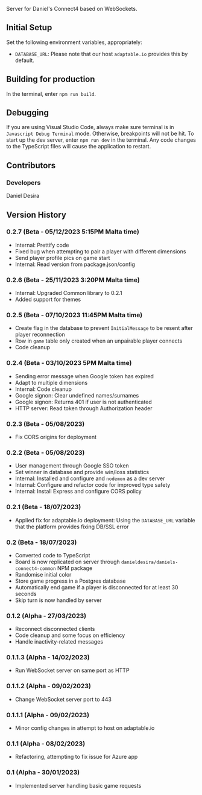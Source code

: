 Server for Daniel's Connect4 based on WebSockets.

## Initial Setup
Set the following environment variables, appropriately:
* `DATABASE_URL`: Please note that our host `adaptable.io` provides this by default. 

## Building for production
In the terminal, enter `npm run build`.

## Debugging
If you are using Visual Studio Code, always make sure terminal is in `Javascript Debug Terminal` mode. Otherwise, breakpoints 
will not be hit. To start up the dev server, enter `npm run dev` in the terminal. Any code changes to the TypeScript files 
will cause the application to restart.

## Contributors
### Developers
Daniel Desira

## Version History
### 0.2.7 (Beta - 05/12/2023 5:15PM Malta time)
* Internal: Prettify code
* Fixed bug when attempting to pair a player with different dimensions
* Send player profile pics on game start
* Internal: Read version from package.json/config

### 0.2.6 (Beta - 25/11/2023 3:20PM Malta time)
* Internal: Upgraded Common library to 0.2.1
* Added support for themes

### 0.2.5 (Beta - 07/10/2023 11:45PM Malta time)
* Create flag in the database to prevent `InitialMessage` to be resent after player reconnection
* Row in `game` table only created when an unpairable player connects
* Code cleanup

### 0.2.4 (Beta - 03/10/2023 5PM Malta time)
* Sending error message when Google token has expired
* Adapt to multiple dimensions
* Internal: Code cleanup
* Google signon: Clear undefined names/surnames
* Google signon: Returns 401 if user is not authenticated
* HTTP server: Read token through Authorization header

### 0.2.3 (Beta - 05/08/2023)
* Fix CORS origins for deployment

### 0.2.2 (Beta - 05/08/2023)
* User management through Google SSO token
* Set winner in database and provide win/loss statistics
* Internal: Installed and configure and `nodemon` as a dev server
* Internal: Configure and refactor code for improved type safety
* Internal: Install Express and configure CORS policy

### 0.2.1 (Beta - 18/07/2023)
* Applied fix for adaptable.io deployment: Using the `DATABASE_URL` variable that the platform provides fixing DB/SSL error

### 0.2 (Beta - 18/07/2023)
* Converted code to TypeScript
* Board is now replicated on server through `danieldesira/daniels-connect4-common` NPM package
* Randomise initial color
* Store game progress in a Postgres database
* Automatically end game if a player is disconnected for at least 30 seconds
* Skip turn is now handled by server

### 0.1.2 (Alpha - 27/03/2023)
* Reconnect disconnected clients
* Code cleanup and some focus on efficiency
* Handle inactivity-related messages

### 0.1.1.3 (Alpha - 14/02/2023)
* Run WebSocket server on same port as HTTP

### 0.1.1.2 (Alpha - 09/02/2023)
* Change WebSocket server port to 443

### 0.1.1.1 (Alpha - 09/02/2023)
* Minor config changes in attempt to host on adaptable.io

### 0.1.1 (Alpha - 08/02/2023)
* Refactoring, attempting to fix issue for Azure app

### 0.1 (Alpha - 30/01/2023)
* Implemented server handling basic game requests